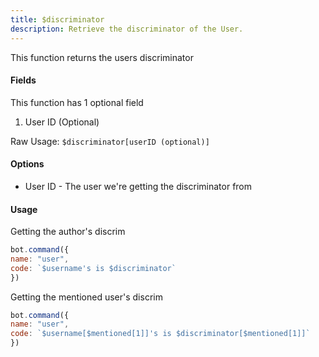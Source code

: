 ```yaml
---
title: $discriminator
description: Retrieve the discriminator of the User.
---
```


This function returns the users discriminator

#### Fields

This function has 1 optional field

1. User ID \(Optional\)

Raw Usage: `$discriminator[userID (optional)]`

#### Options

* User ID - The user we're getting the discriminator from

#### Usage

Getting the author's discrim

```javascript
bot.command({
name: "user", 
code: `$username's is $discriminator`
})
```

Getting the mentioned user's discrim

```javascript
bot.command({
name: "user", 
code: `$username[$mentioned[1]]'s is $discriminator[$mentioned[1]]`
})
```

